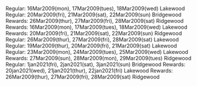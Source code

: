 Regular: 16Mar2009(mon), 17Mar2009(tues), 18Mar2009(wed)
Lakewood
Regular: 20Mar2009(fri), 21Mar2009(sat), 22Mar2009(sun)
Bridgewood
Rewards: 26Mar2009(thur), 27Mar2009(fri), 28Mar2009(sat)
Ridgewood
Rewards: 16Mar2009(mon), 17Mar2009(tues), 18Mar2009(wed)
Lakewood
Rewards: 20Mar2009(fri), 21Mar2009(sat), 22Mar2009(sun)
Ridgewood
Regular: 26Mar2009(thur), 27Mar2009(fri), 28Mar2009(sat)
Lakewood
Regular: 19Mar2009(thur), 20Mar2009(fri), 21Mar2009(sat)
Lakewood
Regular: 23Mar2009(mon), 24Mar2009(tues), 25Mar2009(wed)
Lakewood
Rewards: 27Mar2009(sun), 28Mar2009(mon), 29Mar2009(tues)
Ridgewood
Regular: 1jan2021(fri), 2jan2021(sat), 3jan2021(sun)
Bridgewood
Rewards: 20jan2021(wed), 21jan2021(thur), 22jan2021(fri)
Lakewood
Rewards: 26Mar2009(thur), 27Mar2009(fri), 28Mar2009(sat)
Ridgewood